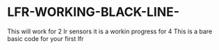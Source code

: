 # LFR-WORKING-BLACK-LINE-
This will work for 2 Ir sensors it is a workin progress for 4 
This is a bare basic code for your first lfr


